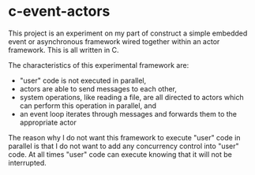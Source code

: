 # c-event-actors

This project is an experiment on my part of construct a simple embedded event or asynchronous framework wired together within an actor framework.  This is all written in C.

The characteristics of this experimental framework are:

- "user" code is not executed in parallel,
- actors are able to send messages to each other,
- system operations, like reading a file, are all directed to actors which can perform this operation in parallel, and
- an event loop iterates through messages and forwards them to the appropriate actor

The reason why I do not want this framework to execute "user" code in parallel is that I do not want to add any concurrency control into "user" code.  At all times "user" code can execute knowing that it will not be interrupted.

